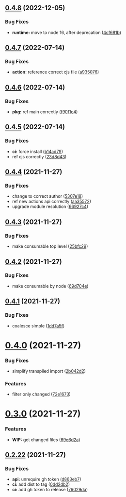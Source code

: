 ## [0.4.8](https://github.com/c-commerce/lcov-reporter-action/compare/v0.4.7...v0.4.8) (2022-12-05)


### Bug Fixes

* **runtime:** move to node 16, after deprecation ([4cf681b](https://github.com/c-commerce/lcov-reporter-action/commit/4cf681bf9680e541bdc219330a3dc7ee533d3a6e))

## [0.4.7](https://github.com/c-commerce/lcov-reporter-action/compare/v0.4.6...v0.4.7) (2022-07-14)


### Bug Fixes

* **action:** reference correct cjs file ([a935076](https://github.com/c-commerce/lcov-reporter-action/commit/a93507617acb5320c2afeedc7aacfdb1df3a7c34))

## [0.4.6](https://github.com/c-commerce/lcov-reporter-action/compare/v0.4.5...v0.4.6) (2022-07-14)


### Bug Fixes

* **pkg:** ref main correctly ([f90f1c4](https://github.com/c-commerce/lcov-reporter-action/commit/f90f1c46dc346b673418f026b98d70529e2a4be8))

## [0.4.5](https://github.com/c-commerce/lcov-reporter-action/compare/v0.4.4...v0.4.5) (2022-07-14)


### Bug Fixes

* **ci:** force install ([b14ad79](https://github.com/c-commerce/lcov-reporter-action/commit/b14ad795e3e627a6d9b7f19172eb9b45adee6ba3))
* ref cjs correctly ([23d8d43](https://github.com/c-commerce/lcov-reporter-action/commit/23d8d431b50029efdfa3898cf2ff14d02be43711))

## [0.4.4](https://github.com/c-commerce/lcov-reporter-action/compare/v0.4.3...v0.4.4) (2021-11-27)


### Bug Fixes

* change to correct author ([5307e18](https://github.com/c-commerce/lcov-reporter-action/commit/5307e183b7dc424e3224d1c4417ae427c7494292))
* ref new actions api correctly ([aa35572](https://github.com/c-commerce/lcov-reporter-action/commit/aa355724e58d29c37ad6a17e13862134dcf8fa80))
* upgrade module resolution ([66927c4](https://github.com/c-commerce/lcov-reporter-action/commit/66927c4d7f895b77aa3ffa05be0061430679be10))

## [0.4.3](https://github.com/c-commerce/lcov-reporter-action/compare/v0.4.2...v0.4.3) (2021-11-27)


### Bug Fixes

* make consumable top level ([25bfc29](https://github.com/c-commerce/lcov-reporter-action/commit/25bfc296cd996fccd795e2c50adf37c9a6407192))

## [0.4.2](https://github.com/c-commerce/lcov-reporter-action/compare/v0.4.1...v0.4.2) (2021-11-27)


### Bug Fixes

* make consumable by node ([69d704e](https://github.com/c-commerce/lcov-reporter-action/commit/69d704ed739bb0c2461a80a0eb3ed928146120ca))

## [0.4.1](https://github.com/c-commerce/lcov-reporter-action/compare/v0.4.0...v0.4.1) (2021-11-27)


### Bug Fixes

* coalesce simple ([1dd7a5f](https://github.com/c-commerce/lcov-reporter-action/commit/1dd7a5f312b15379aed89720fd39634f47bc9003))

# [0.4.0](https://github.com/c-commerce/lcov-reporter-action/compare/v0.3.0...v0.4.0) (2021-11-27)


### Bug Fixes

* simplify transpiled import ([2b042d2](https://github.com/c-commerce/lcov-reporter-action/commit/2b042d22eddd43affb476b6498e3bc4b02a81ef0))


### Features

* filter only changed ([72e1673](https://github.com/c-commerce/lcov-reporter-action/commit/72e1673b3582d9687892a9790eb5b3d715675796))

# [0.3.0](https://github.com/c-commerce/lcov-reporter-action/compare/v0.2.22...v0.3.0) (2021-11-27)


### Features

* **WIP:** get changed files ([69e6d2a](https://github.com/c-commerce/lcov-reporter-action/commit/69e6d2a2ef63a114c3632b112733de61617a01d3))

## [0.2.22](https://github.com/c-commerce/lcov-reporter-action/compare/v0.2.21...v0.2.22) (2021-11-27)


### Bug Fixes

* **api:** unrequire gh token ([d863eb7](https://github.com/c-commerce/lcov-reporter-action/commit/d863eb7faf16c9cac75fda021cb1992f3c1883c4))
* **ci:** add dist to tag ([0dd2db2](https://github.com/c-commerce/lcov-reporter-action/commit/0dd2db260c3aaee95a52e62f3b83b4141ef4c480))
* **ci:** add gh token to release ([76029da](https://github.com/c-commerce/lcov-reporter-action/commit/76029dac79848e35db647250e86ce8ac66b42e84))

